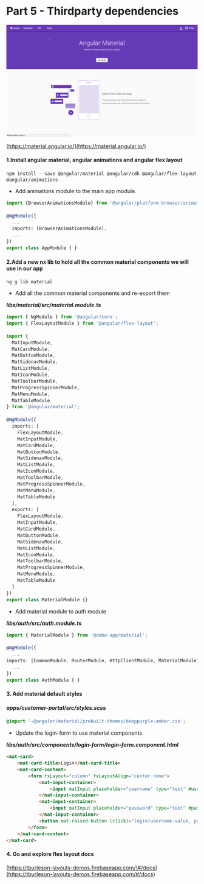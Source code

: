 # Part 5 - Thirdparty dependencies

![](/assets/material-site.png)

[https://material.angular.io/](https://material.angular.io/)

#### 1.Install angular material, angular animations and angular flex layout

```
npm install --save @angular/material @angular/cdk @angular/flex-layout @angular/animations
```

* Add animations module to the main app module.

```ts
import {BrowserAnimationsModule} from '@angular/platform-browser/animations';

@NgModule({
  ...
  imports: [BrowserAnimationsModule],
  ...
})
export class AppModule { }
```

#### 2.Add a new nx lib to hold all the common material components we will use in our app

```
ng g lib material
```

* Add all the common material components and re-export them

_**libs/material/src/material.module.ts**_

```ts
import { NgModule } from '@angular/core';
import { FlexLayoutModule } from '@angular/flex-layout';

import {
  MatInputModule,
  MatCardModule,
  MatButtonModule,
  MatSidenavModule,
  MatListModule,
  MatIconModule,
  MatToolbarModule,
  MatProgressSpinnerModule,
  MatMenuModule,
  MatTableModule
} from '@angular/material';

@NgModule({
  imports: [
    FlexLayoutModule,
    MatInputModule,
    MatCardModule,
    MatButtonModule,
    MatSidenavModule,
    MatListModule,
    MatIconModule,
    MatToolbarModule,
    MatProgressSpinnerModule,
    MatMenuModule,
    MatTableModule
  ],
  exports: [
    FlexLayoutModule,
    MatInputModule,
    MatCardModule,
    MatButtonModule,
    MatSidenavModule,
    MatListModule,
    MatIconModule,
    MatToolbarModule,
    MatProgressSpinnerModule,
    MatMenuModule,
    MatTableModule
  ]
})
export class MaterialModule {}
```

* Add material module to auth module

_**libs/auth/src/auth.module.ts**_

```ts
import { MaterialModule } from '@demo-app/material';

@NgModule({
  ...
imports: [CommonModule, RouterModule, HttpClientModule, MaterialModule],
  ...
})
export class AuthModule { }
```

#### 3. Add material default styles

#### _**apps/customer-portal/src/styles.scss**_

```css
@import '~@angular/material/prebuilt-themes/deeppurple-amber.css';
```

* Update the login-form to use material components

_**libs/auth/src/components/login-form/login-form.component.html**_

```html
<mat-card>
    <mat-card-title>Login</mat-card-title>
    <mat-card-content>
        <form fxLayout="column" fxLayoutAlign="center none">
            <mat-input-container>
                <input matInput placeholder="username" type="text" #username>
            </mat-input-container>
            <mat-input-container>
                <input matInput placeholder="password" type="text" #password>
            </mat-input-container>
            <button mat-raised-button (click)="login(username.value, password.value)">login</button>
        </form>
    </mat-card-content>
</mat-card>
```

#### 4. Go and explore flex layout docs

[https://tburleson-layouts-demos.firebaseapp.com/\#/docs](https://tburleson-layouts-demos.firebaseapp.com/#/docs)

